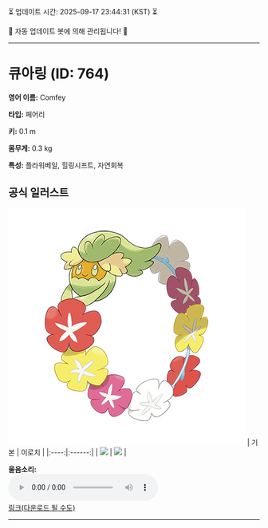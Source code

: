 
⏳ 업데이트 시간: 2025-09-17 23:44:31 (KST) ⏳

🤖 자동 업데이트 봇에 의해 관리됩니다! 🤖

---

# 큐아링 (ID: 764)
**영어 이름:** Comfey

**타입:** 페어리

**키:** 0.1 m

**몸무게:** 0.3 kg

**특성:** 플라워베일, 힐링시프트, 자연회복

## 공식 일러스트
![](https://raw.githubusercontent.com/PokeAPI/sprites/master/sprites/pokemon/other/official-artwork/764.png)
| 기본 | 이로치 |
|:----:|:------:|
| <img src="http://play.pokemonshowdown.com/sprites/ani/comfey.gif" width="200"> | <img src="http://play.pokemonshowdown.com/sprites/ani-shiny/comfey.gif" width="200"> |

**울음소리:**<br><audio controls src="https://raw.githubusercontent.com/PokeAPI/cries/main/cries/pokemon/latest/764.ogg"></audio><br> [링크(다운로드 될 수도)](https://raw.githubusercontent.com/PokeAPI/cries/main/cries/pokemon/latest/764.ogg)


---
